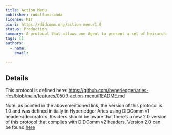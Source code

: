 ```yaml
---
title: Action Menu
publisher: rodolfomiranda
license: MIT
piuri: https://didcomm.org/action-menu/1.0
status: Production
summary: A protocol that allows one Agent to present a set of heirarchical menus and actions to another user-facing Agent in a human friendly way.
tags: []
authors:
  - name: 
    email: 

---
```


## Details

This protocol is defined here: https://github.com/hyperledger/aries-rfcs/blob/main/features/0509-action-menu/README.md

Note: as pointed in the abovementioned link, the version of this protocol is 1.0 and was defined initially in Hyperledger Aries using DIDComm v1 headers/decorators. Readers should be aware that there’s a new 2.0 version of this protocol that complies with DIDComm v2 headers. Version 2.0 can be found [here](https://didcomm.org/action-menu/2.0/)